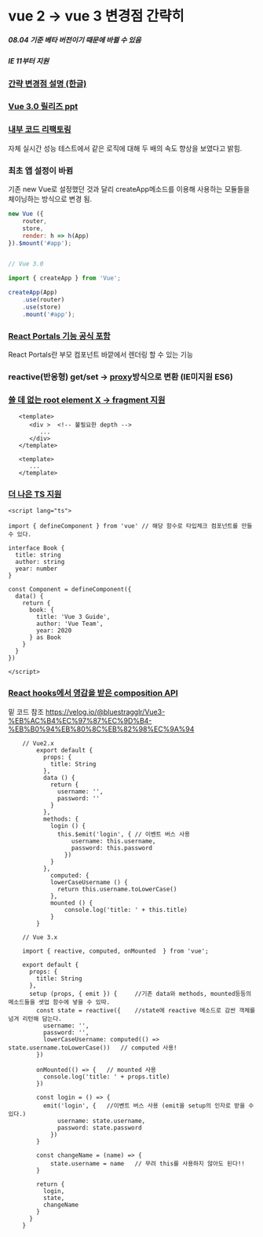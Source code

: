 # vue 2 -> vue 3 변경점 간략히 

##### 08.04 기준 베타 버전이기 때문에 바뀔 수 있음
##### IE 11부터 지원

### [간략 변경점 설명 (한글)](https://velog.io/@bluestragglr/Vue3-%EB%AC%B4%EC%97%87%EC%9D%B4-%EB%B0%94%EB%80%8C%EB%82%98%EC%9A%94)
### [Vue 3.0 릴리즈 ppt](https://docs.google.com/presentation/d/1yhPGyhQrJcpJI2ZFvBme3pGKaGNiLi709c37svivv0o/edit#slide=id.p)

### [내부 코드 리팩토링](https://docs.google.com/presentation/d/1yhPGyhQrJcpJI2ZFvBme3pGKaGNiLi709c37svivv0o/edit#slide=id.g46b2d60f5b_0_0)
자체 실시간 성능 테스트에서 같은 로직에 대해 두 배의 속도 향상을 보였다고 밝힘.

### 최초 앱 설정이 바뀜

기존 new Vue로 설정했던 것과 달리 createApp메소드를 이용해 사용하는 모듈들을 체이닝하는 방식으로 변경 됨.
```js
new Vue ({
    router,
    store,
    render: h => h(App)
}).$mount('#app');


// Vue 3.0

import { createApp } from 'Vue';

createApp(App)
    .use(router)
    .use(store)
    .mount('#app');

```

### [React Portals 기능 공식 포함](https://vueschool.io/articles/vuejs-tutorials/portal-a-new-feature-in-vue-3/?utm_source=Vue.js+Developers&utm_campaign=21dbbbc30c-VJD_NEWSLETTER_146&utm_medium=email&utm_term=0_ae2f1465e2-21dbbbc30c-197471933)

React Portals란
부모 컴포넌트 바깥에서 렌더링 할 수 있는 기능

### reactive(반응형) get/set -> [proxy](https://developer.mozilla.org/ko/docs/Web/JavaScript/Reference/Global_Objects/Proxy)방식으로 변환 (IE미지원 ES6)



### [쓸 데 없는 root element X -> fragment 지원](https://v3.vuejs.org/guide/single-file-component.html#introduction)

```vue
   <template>
      <div >  <!-- 불필요한 depth -->
         ...
      </div>
   </template>

   <template>
      ...
   </template>
```

### [더 나은 TS 지원](https://v3.vuejs.org/guide/typescript-support.html#official-declaration-in-npm-packages)

```vue
<script lang="ts">

import { defineComponent } from 'vue' // 해당 함수로 타입체크 컴포넌트를 만들 수 있다.

interface Book {
  title: string
  author: string
  year: number
}

const Component = defineComponent({
  data() {
    return {
      book: {
        title: 'Vue 3 Guide',
        author: 'Vue Team',
        year: 2020
      } as Book
    }
  }
})

</script>
```

### [React hooks에서 영감을 받은 composition API](https://v3.vuejs.org/guide/composition-api-introduction.html#why-composition-api)
 
밑 코드 참조 https://velog.io/@bluestragglr/Vue3-%EB%AC%B4%EC%97%87%EC%9D%B4-%EB%B0%94%EB%80%8C%EB%82%98%EC%9A%94 
```vue
    // Vue2.x
        export default {
          props: {
            title: String
          },
          data () {
            return {
              username: '',
              password: ''
            }
          },
          methods: {
            login () {
              this.$emit('login', { // 이벤트 버스 사용
                  username: this.username,
                  password: this.password
                })
            }
          },
            computed: {
            lowerCaseUsername () {
              return this.username.toLowerCase()
            },
            mounted () {
                console.log('title: ' + this.title)
            }
        }

    // Vue 3.x
    
    import { reactive, computed, onMounted  } from 'vue';

    export default {
      props: {
        title: String
      },
      setup (props, { emit }) {     //기존 data와 methods, mounted등등의 메소드들을 셋업 함수에 넣을 수 있따.
        const state = reactive({    //state에 reactive 메소드로 감싼 객체를 넘겨 리턴해 담는다.
          username: '',
          password: '',
          lowerCaseUsername: computed(() => state.username.toLowerCase())   // computed 사용!
        })

        onMounted(() => {   // mounted 사용
          console.log('title: ' + props.title)
        })
    
        const login = () => { 
          emit('login', {   //이벤트 버스 사용 (emit을 setup의 인자로 받을 수 있다.)
              username: state.username,
              password: state.password
            })
        }

        const changeName = (name) => {
            state.username = name   // 무려 this를 사용하지 않아도 된다!!
        }

        return { 
          login,
          state,
          changeName
        }
      }
    }
```


